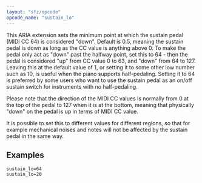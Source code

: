 ```yaml
---
layout: "sfz/opcode"
opcode_name: "sustain_lo"
---
```

This ARIA extension sets the minimum point
at which the sustain pedal (MIDI CC 64) is considered "down".
Default is 0.5, meaning the sustain pedal is down as long as the CC value is
anything above 0. To make the pedal only act as "down" past the halfway point,
set this to 64 - then the pedal is considered "up" from CC value 0 to 63,
and "down" from 64 to 127. Leaving this at the default value of 1, or setting it
to some other low number such as 10, is useful when the piano supports
half-pedaling. Setting it to 64 is preferred by some users who want to use the
sustain pedal as an on/off sustain switch for instruments with no half-pedaling.

Please note that the direction of the MIDI CC values is normally from 0 at the
top of the pedal to 127 when it is at the bottom, meaning that physically "down"
on the pedal is up in terms of MIDI CC value.

It is possible to set this to different values for different regions, so that
for example mechanical noises and notes will not be affected by the sustain pedal
in the same way.

## Examples

```
sustain_lo=64
sustain_lo=20
```

